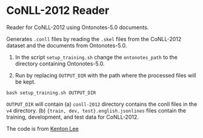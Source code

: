 
# CoNLL-2012 Reader

Reader for CoNLL-2012 using Ontonotes-5.0 documents.

Generates `.conll` files by reading the `.skel` files from the CoNLL-2012 dataset and the documents from Ontonotes-5.0.

1. In the script `setup_training.sh` change the `ontonotes_path` to the directory containing Ontonotes-5.0.

2. Run by replacing `OUTPUT_DIR` with the path where the processed files will be kept.
 
```
bash setup_training.sh OUTPUT_DIR
```

`OUTPUT_DIR` will contain 
(a) `conll-2012` directory contains the conll files in the `v4` directory.
(b) `{train, dev, test}.english.jsonlines` files contain the training, development, and test data  for CoNLL-2012.

The code is from [Kenton Lee](https://github.com/kentonl/e2e-coref)
